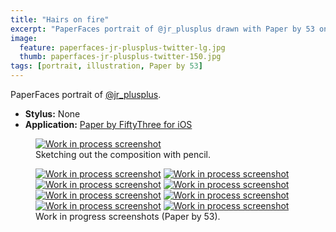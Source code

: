 ```yaml
---
title: "Hairs on fire"
excerpt: "PaperFaces portrait of @jr_plusplus drawn with Paper by 53 on an iPad."
image: 
  feature: paperfaces-jr-plusplus-twitter-lg.jpg
  thumb: paperfaces-jr-plusplus-twitter-150.jpg
tags: [portrait, illustration, Paper by 53]
---
```


PaperFaces portrait of <a href="http://twitter.com/jr_plusplus">@jr_plusplus</a>.

* **Stylus:** None
* **Application:** [Paper by FiftyThree for iOS](http://www.fiftythree.com/paper)

<figure>
  <a href="{{ site.url }}/assets/images/paperfaces-jr-plusplus-process-1-lg.jpg"><img src="{{ site.url }}/assets/images/paperfaces-jr-plusplus-process-1-750.jpg" alt="Work in process screenshot"></a>
  <figcaption>Sketching out the composition with pencil.</figcaption>
</figure>

<figure class="half">
  <a href="{{ site.url }}/assets/images/paperfaces-jr-plusplus-process-2-lg.jpg"><img src="{{ site.url }}/assets/images/paperfaces-jr-plusplus-process-2-600.jpg" alt="Work in process screenshot"></a>
  <a href="{{ site.url }}/assets/images/paperfaces-jr-plusplus-process-3-lg.jpg"><img src="{{ site.url }}/assets/images/paperfaces-jr-plusplus-process-3-600.jpg" alt="Work in process screenshot"></a>
  <a href="{{ site.url }}/assets/images/paperfaces-jr-plusplus-process-4-lg.jpg"><img src="{{ site.url }}/assets/images/paperfaces-jr-plusplus-process-4-600.jpg" alt="Work in process screenshot"></a>
  <a href="{{ site.url }}/assets/images/paperfaces-jr-plusplus-process-5-lg.jpg"><img src="{{ site.url }}/assets/images/paperfaces-jr-plusplus-process-5-600.jpg" alt="Work in process screenshot"></a>
  <a href="{{ site.url }}/assets/images/paperfaces-jr-plusplus-process-6-lg.jpg"><img src="{{ site.url }}/assets/images/paperfaces-jr-plusplus-process-6-600.jpg" alt="Work in process screenshot"></a>
  <a href="{{ site.url }}/assets/images/paperfaces-jr-plusplus-process-7-lg.jpg"><img src="{{ site.url }}/assets/images/paperfaces-jr-plusplus-process-7-600.jpg" alt="Work in process screenshot"></a>
  <a href="{{ site.url }}/assets/images/paperfaces-jr-plusplus-process-8-lg.jpg"><img src="{{ site.url }}/assets/images/paperfaces-jr-plusplus-process-8-600.jpg" alt="Work in process screenshot"></a>
  <a href="{{ site.url }}/assets/images/paperfaces-jr-plusplus-process-9-lg.jpg"><img src="{{ site.url }}/assets/images/paperfaces-jr-plusplus-process-9-600.jpg" alt="Work in process screenshot"></a>
  <figcaption>Work in progress screenshots (Paper by 53).</figcaption>
</figure>